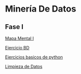 # Minería De Datos

## Fase I

[Mapa Mental I](https://github.com/BlancaVega27/MineriaDeDatos003/blob/main/MapaMental_1_1795359.pdf)

[Ejercicio BD](https://github.com/OrlandoC98/MineriaDeDatos_FCFM/blob/main/Ej1_BasesDatos_Equipo_6.pdf)

[Ejercicios basicos de python](https://github.com/BlancaVega27/MineriaDeDatos003/blob/main/Ej_Python_1795359.ipynb)

[Limpieza de Datos](https://github.com/antoniolozz/Mineria-de-datos/blob/main/Ej_Limpieza_Equipo6.ipynb)
